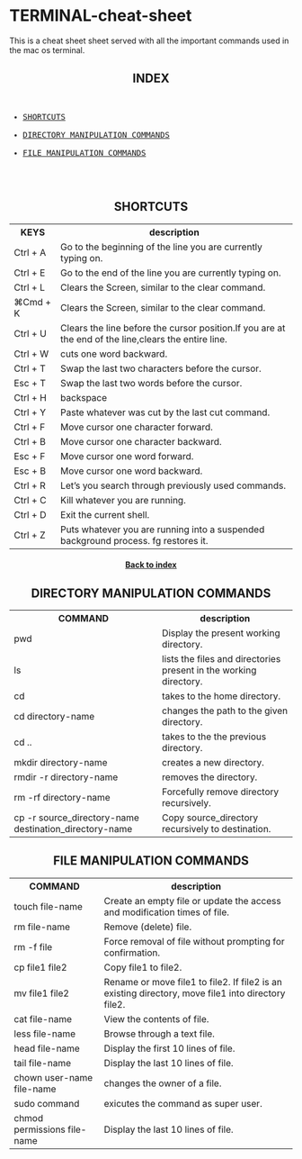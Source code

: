 # TERMINAL-cheat-sheet
This is a cheat sheet sheet served with all the important commands used in the mac os terminal.

<h2 align="center" id="index">INDEX</h2>

<pre>
<ul>
<li><a href="#shortcuts" >SHORTCUTS</a></li>
<li><a href="#directory">DIRECTORY MANIPULATION COMMANDS</a></li>
<li><a href="#file">FILE MANIPULATION COMMANDS</a></li>
</ul>
</pre>


<h2 align="center" id="shortcuts">SHORTCUTS</h2>
<table>
  <tr>
    <th>KEYS                               </th>
    <th>description                                                          </th>
  </tr>
  <tr>
    <td>Ctrl + A</td>
    <td>Go to the beginning of the line you are currently typing on.</td> 
  </tr>
   <tr>
    <td>Ctrl + E</td>
    <td>Go to the end of the line you are currently typing on.</td> 
  </tr>
   <tr>
    <td>Ctrl + L</td>
    <td>Clears the Screen, similar to the clear command.</td> 
  </tr>
   <tr>
    <td>⌘Cmd + K</td>
    <td>Clears the Screen, similar to the clear command.</td> 
  </tr>
   <tr>
    <td>Ctrl + U</td>
    <td>Clears the line before the cursor position.If you are at the end of the line,clears the entire line.</td> 
  </tr>
   <tr>
    <td>Ctrl + W</td>
    <td>cuts one word backward.</td> 
  </tr>
  <tr>
    <td>Ctrl + T</td>
    <td>Swap the last two characters before the cursor.</td> 
  </tr>
   <tr>
    <td>Esc + T</td>
    <td>Swap the last two words before the cursor.</td> 
  </tr>
   <tr>
    <td>Ctrl + H</td>
    <td>backspace</td> 
  </tr>
   <tr>
    <td>Ctrl + Y</td>
    <td>Paste whatever was cut by the last cut command.</td> 
  </tr>
   <tr>
    <td>Ctrl + F</td>
    <td>Move cursor one character forward.</td> 
  </tr> 
  <tr>
    <td>Ctrl + B</td>
    <td>Move cursor one character backward.</td> 
  </tr> 
  <tr>
    <td>Esc + F</td>
    <td>Move cursor one word forward.</td> 
  </tr> 
  <tr>
    <td>Esc + B</td>
    <td>Move cursor one word backward.</td> 
  </tr> 
  <tr>
    <td>Ctrl + R</td>
    <td>Let’s you search through previously used commands.</td> 
  </tr>
   <tr>
    <td>Ctrl + C</td>
    <td>Kill whatever you are running.</td> 
  </tr>
   <tr>
    <td>Ctrl + D</td>
    <td>Exit the current shell.</td> 
  </tr>
  <tr>
    <td>Ctrl + Z</td>
    <td>Puts whatever you are running into a suspended background process. fg restores it.</td> 
  </tr>
</table>
<h4 align="center"><a href="#index">Back to index</a></h4>


<h2 id="directory" align="center">DIRECTORY MANIPULATION COMMANDS</h2>
<table>
  <tr>
    <th>COMMAND                           </th>
    <th>description                                                          </th>
  </tr>
  <tr>
    <td>pwd</td>
    <td>Display the present working directory.</td> 
  </tr>
  <tr>
    <td>ls</td>
    <td>lists the files and directories present in the working directory.</td> 
  </tr>
   <tr>
    <td>cd</td>
    <td>takes to the home directory.</td> 
  </tr>
   <tr>
    <td>cd directory-name</td>
    <td>changes the path to the given directory.</td> 
  </tr>
   <tr>
    <td>cd ..</td>
    <td>takes to the the previous directory.</td> 
  </tr>
   <tr>
    <td>mkdir directory-name</td>
    <td>creates a new directory.</td> 
  </tr>
   <tr>
    <td>rmdir -r directory-name</td>
    <td>removes the directory.</td> 
  </tr>
  <tr>
    <td>rm -rf directory-name</td>
    <td>Forcefully remove directory recursively.</td> 
  </tr>
   <tr>
    <td>cp -r source_directory-name destination_directory-name</td>
    <td>Copy source_directory recursively to destination.</td> 
  </tr>
   
</table>


<h2 id="file" align="center">FILE MANIPULATION COMMANDS</h2>
<table>
  <tr>
    <th>COMMAND                           </th>
    <th>description                                                          </th>
  </tr>
  <tr>
    <td>touch file-name</td>
    <td>Create an empty file or update the access and modification times of file.</td> 
  </tr>
  <tr>
    <td>rm file-name</td>
    <td>Remove (delete) file.</td> 
  </tr>
   <tr>
    <td>rm -f file</td>
    <td>Force removal of file without prompting for confirmation.</td> 
  </tr>
   <tr>
    <td>cp file1 file2</td>
    <td>Copy file1 to file2.</td> 
  </tr>
   <tr>
    <td>mv file1 file2</td>
    <td>Rename or move file1 to file2. If file2 is an existing directory, move file1 into directory file2.</td> 
  </tr>
   <tr>
    <td>cat file-name</td>
    <td>View the contents of file.</td> 
  </tr>
   <tr>
    <td>less file-name</td>
    <td>Browse through a text file.</td> 
  </tr>
  <tr>
    <td>head file-name</td>
    <td>Display the first 10 lines of file.</td> 
  </tr>
   <tr>
    <td>tail file-name</td>
    <td>Display the last 10 lines of file.</td> 
  </tr>
  <tr>
    <td>chown user-name file-name</td>
    <td>changes the owner of a file.</td> 
  </tr>
  <tr>
    <td>sudo command</td>
    <td>exicutes the command as super user.</td> 
  </tr>
  <tr>
    <td>chmod permissions file-name</td>
    <td>Display the last 10 lines of file.</td> 
  </tr>
   
</table>


